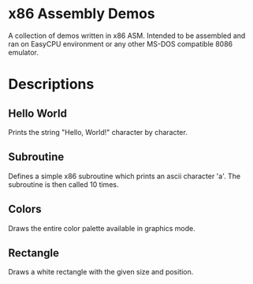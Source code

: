 # x86 Assembly Demos
A collection of demos written in x86 ASM.
Intended to be assembled and ran on EasyCPU environment or any other MS-DOS compatible 8086 emulator.

# Descriptions
## Hello World
Prints the string "Hello, World!" character by character.

## Subroutine
Defines a simple x86 subroutine which prints an ascii character 'a'. The subroutine is then called 10 times.

## Colors
Draws the entire color palette available in graphics mode.

## Rectangle
Draws a white rectangle with the given size and position.
